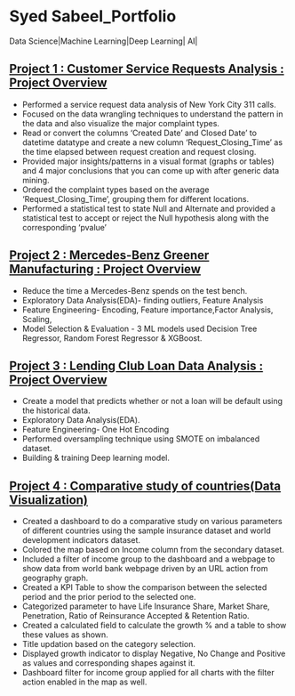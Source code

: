 # Syed Sabeel_Portfolio
Data Science|Machine Learning|Deep Learning| AI|

## [Project 1 : Customer Service Requests Analysis : Project Overview](https://github.com/syedsabeel88/Customer-Service-Requests-Analysis)
* Performed a service request data analysis of New York City 311 calls. 
* Focused on the data wrangling techniques to understand the pattern in the data and also visualize the major complaint types.
* Read or convert the columns ‘Created Date’ and Closed Date’ to datetime datatype and create a new column ‘Request_Closing_Time’ as the time elapsed between request creation and request closing.
* Provided major insights/patterns in a visual format (graphs or tables) and 4 major conclusions that you can come up with after generic data mining.
* Ordered the complaint types based on the average ‘Request_Closing_Time’, grouping them for different locations.
* Performed a statistical test to state Null and Alternate and provided a statistical test to accept or reject the Null hypothesis along with the corresponding ‘pvalue’

## [Project 2 : Mercedes-Benz Greener Manufacturing : Project Overview](https://github.com/syedsabeel88/Mercedes-Benz-Greener-Manufacturing)
* Reduce the time a Mercedes-Benz spends on the test bench.
* Exploratory Data Analysis(EDA)- finding outliers, Feature Analysis
* Feature Engineering- Encoding, Feature importance,Factor Analysis, Scaling,
* Model Selection & Evaluation - 3 ML models used Decision Tree Regressor, Random Forest Regressor & XGBoost.

## [Project 3 : Lending Club Loan Data Analysis : Project Overview](https://github.com/syedsabeel88/Lending-Club-Loan-Data-Analysis)
* Create a model that predicts whether or not a loan will be default using the historical data.
* Exploratory Data Analysis(EDA).
* Feature Engineering- One Hot Encoding
* Performed oversampling technique using SMOTE on imbalanced dataset.
* Building & training Deep learning model. 

## [Project 4 : Comparative study of countries(Data Visualization)](https://github.com/syedsabeel88/Comparative-study-of-countries)
* Created a dashboard to do a comparative study on various parameters of different countries using the sample insurance dataset and world development indicators dataset.
* Colored the map based on Income column from the secondary dataset.
* Included a filter of income group to the dashboard and a webpage to show data from world bank webpage driven by an URL action from geography graph.
* Created a KPI Table to show the comparison between the selected period and the prior period to the selected one.
* Categorized parameter to have Life Insurance Share, Market Share, Penetration, Ratio of Reinsurance Accepted & Retention Ratio.
* Created a calculated field to calculate the growth % and a table to show these values as shown.
* Title updation based on the category selection.
* Displayed growth indicator to display Negative, No Change and Positive as values and corresponding shapes against it.
* Dashboard filter for income group applied for all charts with the filter action enabled in the map as well.

